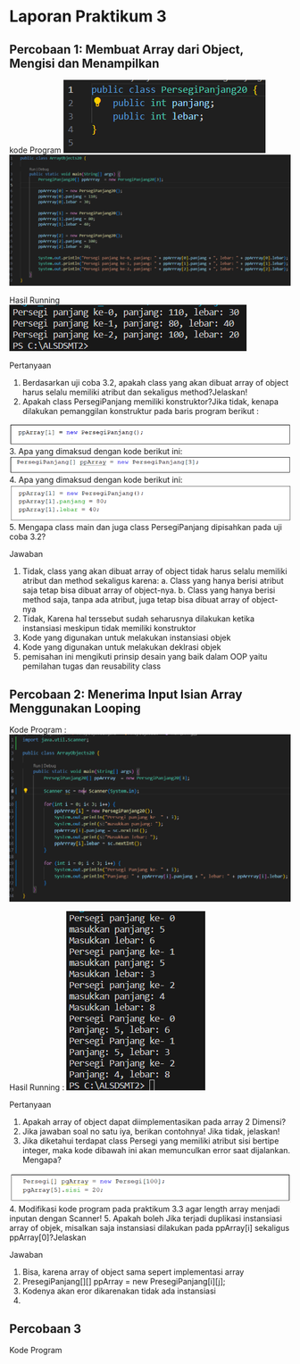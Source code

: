 # Laporan Praktikum 3

## Percobaan 1:  Membuat Array dari Object, Mengisi dan Menampilkan

kode Program
<img src= "image.png">
<img src= "image-1.png">

Hasil Running
<img src= "ArrayObjects20/image-2.png">

Pertanyaan
1. Berdasarkan uji coba 3.2, apakah class yang akan dibuat array of object harus selalu memiliki
atribut dan sekaligus method?Jelaskan!
2. Apakah class PersegiPanjang memiliki konstruktor?Jika tidak, kenapa dilakukan pemanggilan
konstruktur pada baris program berikut :
<img src= "ArrayObjects20/image-3.png">
3. Apa yang dimaksud dengan kode berikut ini:
<img src= "ArrayObjects20/image-4.png">
4. Apa yang dimaksud dengan kode berikut ini:
<img src= "ArrayObjects20/image-5.png">
5. Mengapa class main dan juga class PersegiPanjang dipisahkan pada uji coba 3.2?

Jawaban
1. Tidak, class yang akan dibuat array of object tidak harus selalu memiliki atribut dan method sekaligus karena:
    a. Class yang hanya berisi atribut saja tetap bisa dibuat array of object-nya.
    b. Class yang hanya berisi method saja, tanpa ada atribut, juga tetap bisa dibuat array of object-nya
2. Tidak, Karena hal terssebut sudah seharusnya dilakukan ketika instansiasi meskipun tidak memiliki konstruktor
3. Kode yang digunakan untuk melakukan instansiasi objek
4. Kode yang digunakan untuk melakukan deklrasi objek
5. pemisahan ini mengikuti prinsip desain yang baik dalam OOP yaitu pemilahan tugas dan reusability class

## Percobaan 2: Menerima Input Isian Array Menggunakan Looping

Kode Program :
<img src= "image-2.png">

Hasil Running :
<img src= "image-3.png">

Pertanyaan
1. Apakah array of object dapat diimplementasikan pada array 2 Dimensi?
2. Jika jawaban soal no satu iya, berikan contohnya! Jika tidak, jelaskan!
3. Jika diketahui terdapat class Persegi yang memiliki atribut sisi bertipe integer, maka kode
dibawah ini akan memunculkan error saat dijalankan. Mengapa?
<img src= "image-4.png">
4. Modifikasi kode program pada praktikum 3.3 agar length array menjadi inputan dengan Scanner!
5. Apakah boleh Jika terjadi duplikasi instansiasi array of objek, misalkan saja instansiasi dilakukan
pada ppArray[i] sekaligus ppArray[0]?Jelaskan 

Jawaban
1. Bisa, karena array of object sama sepert implementasi array
2. PresegiPanjang[][] ppArray = new PresegiPanjang[i][j];
3. Kodenya akan eror dikarenakan tidak ada instansiasi
4. 

## Percobaan 3

Kode Program 
